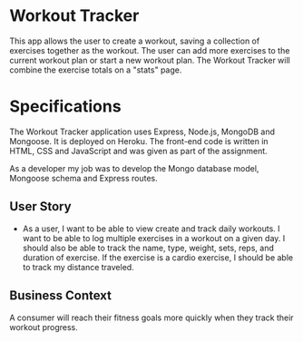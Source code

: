 # Workout Tracker

This app allows the user to create a workout, saving a collection of exercises together as the workout.  The user can add more exercises to the current workout plan or start a new workout plan.  The Workout Tracker will combine the exercise totals on a "stats" page. 

# Specifications

The Workout Tracker application uses Express, Node.js, MongoDB and Mongoose.  It is deployed on Heroku.  The front-end code is written in HTML, CSS and JavaScript and was given as part of the assignment.

As a developer my job was to develop the Mongo database model, Mongoose schema and Express routes.

## User Story

* As a user, I want to be able to view create and track daily workouts. I want to be able to log multiple exercises in a workout on a given day. I should also be able to track the name, type, weight, sets, reps, and duration of exercise. If the exercise is a cardio exercise, I should be able to track my distance traveled.

## Business Context

A consumer will reach their fitness goals more quickly when they track their workout progress.

 
